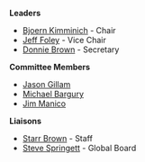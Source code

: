 **Leaders**
- [Bjoern Kimminich](mailto:bjoern.kimminich@owasp.org) - Chair
- [Jeff Foley](mailto:jeff.foley@owasp.org) - Vice Chair
- [Donnie Brown](mailto:donnie.brown@owasp.org) - Secretary

**Committee Members**
- [Jason Gillam](mailto:jason.gillam@owasp.org)
- [Michael Bargury](mailto:michael.bargury@owasp.org)
- [Jim Manico](mailto:jim.manico@owasp.org)

**Liaisons**
- [Starr Brown](mailto:starr.brown@owasp.com) - Staff
- [Steve Springett](mailto:steve.springett@owasp.org) - Global Board 

